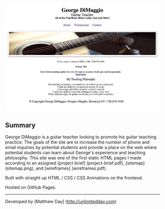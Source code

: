 
[![Screenshot](screenshot.png)](https://mday100.github.io/guitar-teacher/index.html)

## Summary

George DiMaggio is a guitar teacher looking to promote his guitar teaching practice. The goals of the site are to increase the number of phone and email inquiries by potential students and provide a place on the web where potential students can learn about George's experience and teaching philosophy. This site was one of the first static HTML pages I made according to an assigned [project brief] (project-brief.pdf), [sitemap] (sitemap.png), and [wireframes] (wireframes.pdf).

Built with straight up HTML / CSS / CSS Animations on the frontend.

Hosted on GitHub Pages.


---
Developed by [Matthew Day] (http://unlimitedday.com)